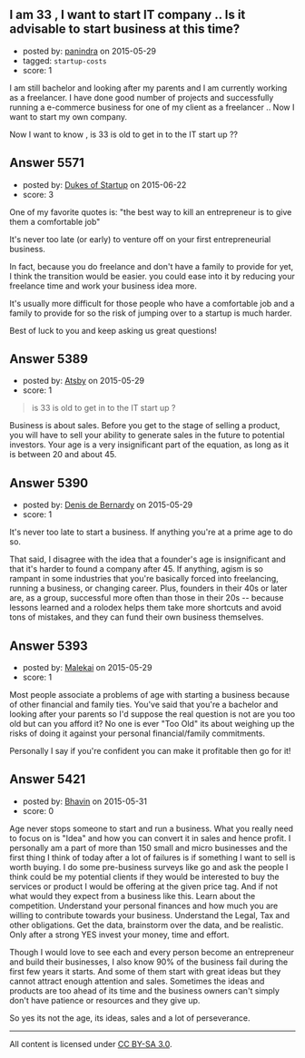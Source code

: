## I am 33 , I want to start IT company .. Is it advisable to start business at this time?

- posted by: [panindra](https://stackexchange.com/users/433170/panindra) on 2015-05-29
- tagged: `startup-costs`
- score: 1

 
 I am still bachelor  and looking after my parents and I am currently working as a    freelancer. I have done good number of projects and successfully running a  e-commerce business for one of my client as a freelancer ..  Now I want to start my own company.

Now I want to know , is 33  is old to get in  to the IT start up ?? 



## Answer 5571

- posted by: [Dukes of Startup](https://stackexchange.com/users/6506233/dukes-of-startup) on 2015-06-22
- score: 3

One of my favorite quotes is: "the best way to kill an entrepreneur is to give them a comfortable job"

It's never too late (or early) to venture off on your first entrepreneurial business.

In fact, because you do freelance and don't have a family to provide for yet, I think the transition would be easier. you could ease into it by reducing your freelance time and work your business idea more.

It's usually more difficult for those people who have a comfortable job and a family to provide for so the risk of jumping over to a startup is much harder.

Best of luck to you and keep asking us great questions!


## Answer 5389

- posted by: [Atsby](https://stackexchange.com/users/5682143/atsby) on 2015-05-29
- score: 1

> is 33 is old to get in to the IT start up ?

Business is about sales. Before you get to the stage of selling a product, you will have to sell your ability to generate sales in the future to potential investors. Your age is a very insignificant part of the equation, as long as it is between 20 and about 45.


## Answer 5390

- posted by: [Denis de Bernardy](https://stackexchange.com/users/182468/denis-de-bernardy) on 2015-05-29
- score: 1

It's never too late to start a business. If anything you're at a prime age to do so.

That said, I disagree with the idea that a founder's age is insignificant and that it's harder to found a company after 45. If anything, agism is so rampant in some industries that you're basically forced into freelancing, running a business, or changing career. Plus, founders in their 40s or later are, as a group, successful more often than those in their 20s -- because lessons learned and a rolodex helps them take more shortcuts and avoid tons of mistakes, and they can fund their own business themselves.


## Answer 5393

- posted by: [Malekai](https://stackexchange.com/users/5820495/malekai) on 2015-05-29
- score: 1

Most people associate a problems of age with starting a business because of other financial and family ties. You've said that you're a bachelor and looking after your parents so I'd suppose the real question is not are you too old but can you afford it? No one is ever "Too Old" its about weighing up the risks of doing it against your personal financial/family commitments.

Personally I say if you're confident you can make it profitable then go for it!


## Answer 5421

- posted by: [Bhavin](https://stackexchange.com/users/2424928/bhavin) on 2015-05-31
- score: 0

Age never stops someone to start and run a business. What you really need to focus on is "Idea" and how you can convert it in sales and hence profit. I personally am a part of more than 150 small and micro businesses and the first thing I think of today after a lot of failures is if something I want to sell is worth buying. I do some pre-business surveys like go and ask the people I think could be my potential clients if they would be interested to buy the services or product I would be offering at the given price tag. And if not what would they expect from a business like this. Learn about the competition. Understand your personal finances and how much you are willing to contribute towards your business. Understand the Legal, Tax and other obligations. Get the data, brainstorm over the data, and be realistic. Only after a strong YES invest your money, time and effort.

Though I would love to see each and every person become an entrepreneur and build their businesses, I also know 90% of the business fail during the first few years it starts. And some of them start with great ideas but they cannot attract enough attention and sales. Sometimes the ideas and products are too ahead of its time and the business owners can't simply don't have patience or resources and they give up.

So yes its not the age, its ideas, sales and a lot of perseverance. 



---

All content is licensed under [CC BY-SA 3.0](https://creativecommons.org/licenses/by-sa/3.0/).
